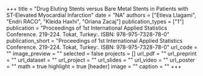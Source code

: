 +++
title = "Drug Eluting Stents versus Bare Metal Stents in Patients with ST-Elevated Myocardial Infarction"
date = "NA"
authors = ["Etleva Llagami", "Endri RACO", "Kleida Haxhi", "Oriana Zacaj"]
publication_types = ["1"]
publication = "Proceedings of 1st International Applied Statistics Conference.  219-224. Tokat, Turkey:. ISBN: 978-975-7328-78-0"
publication_short = "Proceedings of 1st International Applied Statistics Conference.  219-224. Tokat, Turkey:. ISBN: 978-975-7328-78-0"
url_code = ""
image_preview = ""
selected = false
projects = []
url_pdf = ""
url_preprint = ""
url_dataset = ""
url_project = ""
url_slides = ""
url_video = ""
url_poster = ""
math = true
highlight = true
[header]
image = ""
caption = ""
+++
